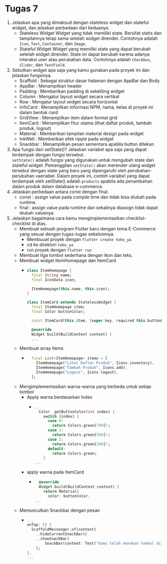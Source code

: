 # Tugas 7
 1. Jelaskan apa yang dimaksud dengan stateless widget dan stateful widget, dan jelaskan perbedaan dari keduanya.
    - Stateless Widget
      Widget yang tidak memiliki state. Bersifat statis dan tampilannya tetap sama setelah widget dirender. Contohnya adalah `Icon`, `Text`, `Container`, dan `Image`.
    - Stateful Widget
      Widget yang memiliki state yang dapat berubah setelah widget dirender. State ini dapat berubah karena adanya interaksi user atau perubahan data. Contohnya adalah `Checkbox`, `Slider`, dan `TextField`.
 2. Sebutkan widget apa saja yang kamu gunakan pada proyek ini dan jelaskan fungsinya.
    - Scaffold  : Sebagai struktur dasar halaman dengan AppBar dan Body 
    - AppBar    : Menampilkan header
    - Padding   : Memberikan padding di sekeliling widget
    - Column    : Mengatur layout widget secara vertikal
    - Row       : Mengatur layout widget secara horizontal
    - InfoCard  : Menampilkan informasi NPM, nama, kelas di proyek ini dalam bentuk card
    - GridView  : Menampilkan item dalam format grid
    - ItemCard  : Menampilkan fitur utama (lihat daftar produk, tambah produk, logout)
    - Material  : Memberikan tampilan material design pada widget 
    - InkWell   : Memberikan efek ripple pada widget 
    - Snackbar  : Menampilkan pesan sementara apabila button ditekan
 3. Apa fungsi dari setState()? Jelaskan variabel apa saja yang dapat terdampak dengan fungsi tersebut. <br>
    `setState()` adalah fungsi yang digunakan untuk mengubah state dari stateful widget. Pemanggilan `setState()` akan merender ulang widget tersebut dengan state yang baru yang dipengaruhi oleh perubahan-perubahan vaeriabel. Dalam proyek ini, contoh variabel yang dapat terdampak oleh setState() adalah `products` apabila ada penambahan dalam produk dalam database e-commerce.
 4. Jelaskan perbedaan antara const dengan final. <br>
     - const  : assign value pada compile time dan tidak bisa diubah pada runtime. 
     - final  : assign value pada runtime dan sekalinya diassign tidak dapat diubah valuenya. 
 5. Jelaskan bagaimana cara kamu mengimplementasikan checklist-checklist di atas.
    -  Membuat sebuah program Flutter baru dengan tema E-Commerce yang sesuai dengan tugas-tugas sebelumnya.
       - Membuuat proyek dengan `flutter create toko_ya`
       - cd ke direktori `toko_ya`
       - run proyek dengan `flutter run`
    -  Membuat tiga tombol sederhana dengan ikon dan teks.
      - Membuat widget ItemHomepage dan ItemCard
        - ```dart
          class ItemHomepage {
            final String name;
            final IconData icon;
          
            ItemHomepage(this.name, this.icon);
          }
          
          class ItemCard extends StatelessWidget {
            final ItemHomepage item;
            final Color buttonColor;
          
            const ItemCard(this.item, {super.key, required this.buttonColor});
          
            @override
            Widget build(BuildContext context) {
            ...
          ```
      - Membuat array Items
        - ```dart
            final List<ItemHomepage> items = [
              ItemHomepage("Lihat Daftar Produk", Icons.inventory),
              ItemHomepage("Tambah Produk", Icons.add),
              ItemHomepage("Logout", Icons.logout),
            ];
          ```  
    - Mengimplementasikan warna-warna yang berbeda untuk setiap tombol
      - Apply warna berdasarkan Index
        - ```dart
          ...
            Color _getButtonColor(int index) {
              switch (index) {
                case 0:
                  return Colors.green[700]!;
                case 1:
                  return Colors.green[500]!;
                case 2:
                  return Colors.green[300]!;
                default:
                  return Colors.green;
              }
          ...
          ```
      - apply warna pada ItemCard
        - ```dart
            @override
            Widget build(BuildContext context) {
              return Material(
                color: buttonColor,
          ...
          ``` 
    - Memunculkan Snackbar dengan pesan
      - ```dart
        ...
        onTap: () {
          ScaffoldMessenger.of(context)
            ..hideCurrentSnackBar()
            ..showSnackBar(
                SnackBar(content: Text("Kamu telah menekan tombol ${item.name}!"))
            );
        },
        ...
        ``` 
